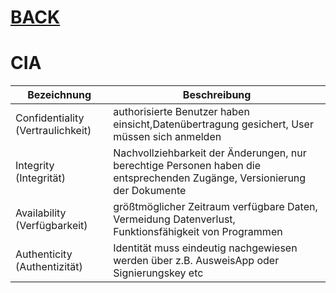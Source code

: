 # [BACK](../index.html)

# CIA

Bezeichnung | Beschreibung
---- | ----
Confidentiality (Vertraulichkeit)	| authorisierte Benutzer haben einsicht,Datenübertragung gesichert, User müssen sich anmelden 
Integrity (Integrität)			| Nachvollziehbarkeit der Änderungen, nur berechtige Personen haben die entsprechenden Zugänge, Versionierung der Dokumente 
Availability (Verfügbarkeit)		| größtmöglicher Zeitraum verfügbare Daten, Vermeidung Datenverlust, Funktionsfähigkeit von Programmen
Authenticity (Authentizität)		| Identität muss eindeutig nachgewiesen werden über z.B. AusweisApp oder Signierungskey etc
